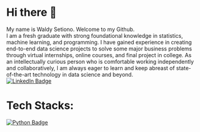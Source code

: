 # Hi there 👋
My name is Waldy Setiono. Welcome to my Github.<br/>
I am a fresh graduate with strong foundational knowledge in statistics, machine learning, and programming. I have gained experience in creating end-to-end data science projects to solve some major business problems through virtual internships, online courses, and final project in college. As an intellectually curious person who is comfortable working independently and collaboratively, I am always eager to learn and keep abreast of state-of-the-art technology in data science and beyond.<br/>
[![LinkedIn Badge](https://img.shields.io/badge/LinkedIn-Profile-informational?style=flat&logo=linkedin&logoColor=white&color=0D76A8)](https://www.linkedin.com/in/waldysetiono/)

# Tech Stacks:

[![Python Badge](https://img.shields.io/badge/python-v3.7-blue)](https://www.python.org/)

<!--
**waldysetio/waldysetio** is a ✨ _special_ ✨ repository because its `README.md` (this file) appears on your GitHub profile.

Here are some ideas to get you started:

- 🔭 I’m currently working on ...
- 🌱 I’m currently learning ...
- 👯 I’m looking to collaborate on ...
- 🤔 I’m looking for help with ...
- 💬 Ask me about ...
- 📫 How to reach me: ...
- 😄 Pronouns: ...
- ⚡ Fun fact: ...
-->
